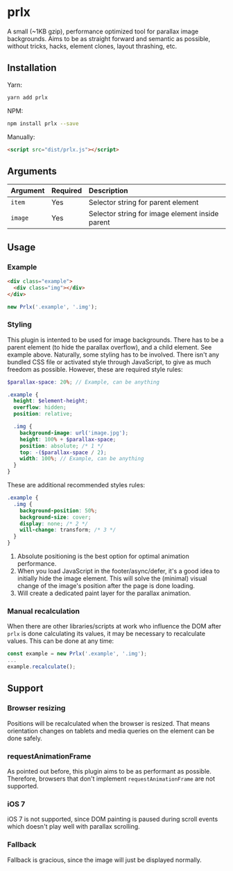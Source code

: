 # prlx

A small (~1KB gzip), performance optimized tool for parallax image backgrounds. Aims to be as straight forward and semantic as possible, without tricks, hacks, element clones, layout thrashing, etc.

## Installation

Yarn:

```sh
yarn add prlx
```

NPM:

```sh
npm install prlx --save
```

Manually:

```html
<script src="dist/prlx.js"></script>
```

## Arguments

| Argument | Required | Description |
| :--- | :--- | :--- |
| `item` | Yes | Selector string for parent element
| `image` | Yes | Selector string for image element inside parent

## Usage

### Example

```html
<div class="example">
  <div class="img"></div>
</div>
```

```js
new Prlx('.example', '.img');
```

### Styling

This plugin is intented to be used for image backgrounds. There has to be a parent element (to hide the parallax overflow), and a child element. See example above. Naturally, some styling has to be involved. There isn't any bundled CSS file or activated style through JavaScript, to give as much freedom as possible. However, these are required style rules:

```scss
$parallax-space: 20%; // Example, can be anything

.example {
  height: $element-height;
  overflow: hidden;
  position: relative;

  .img {
    background-image: url('image.jpg');
    height: 100% + $parallax-space;
    position: absolute; /* 1 */
    top: -($parallax-space / 2);
    width: 100%; // Example, can be anything
  }
}
```

These are additional recommended styles rules:

```scss
.example {
  .img {
    background-position: 50%;
    background-size: cover;
    display: none; /* 2 */
    will-change: transform; /* 3 */
  }
}
```

1. Absolute positioning is the best option for optimal animation performance.
2. When you load JavaScript in the footer/async/defer, it's a good idea to initially hide the image element. This will solve the (minimal) visual change of the image's position after the page is done loading.
3. Will create a dedicated paint layer for the parallax animation.

### Manual recalculation

When there are other libraries/scripts at work who influence the DOM after `prlx` is done calculating its values, it may be necessary to recalculate values. This can be done at any time:

```js
const example = new Prlx('.example', '.img');
...
example.recalculate();
```

## Support

### Browser resizing

Positions will be recalculated when the browser is resized. That means orientation changes on tablets and media queries on the element can be done safely.

### requestAnimationFrame

As pointed out before, this plugin aims to be as performant as possible. Therefore, browsers that don't implement `requestAnimationFrame` are not supported.

### iOS 7

iOS 7 is not supported, since DOM painting is paused during scroll events which doesn't play well with parallax scrolling.

### Fallback

Fallback is gracious, since the image will just be displayed normally.
